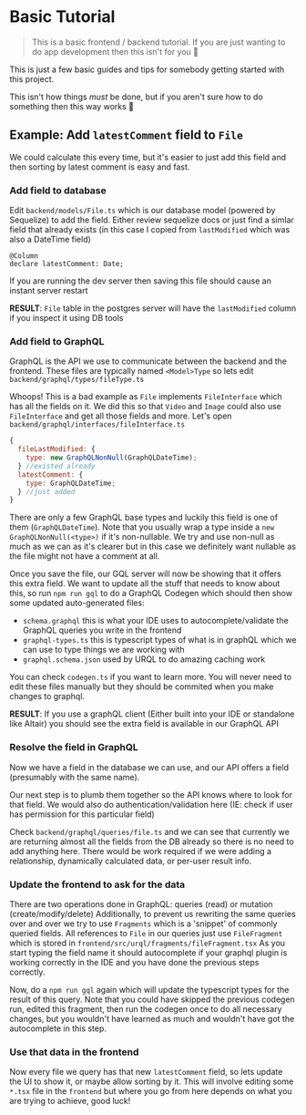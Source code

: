 # Basic Tutorial

> This is a basic frontend / backend tutorial. If you are just wanting to do app development then this isn't for you 🙂

This is just a few basic guides and tips for somebody getting started with this project. 

This isn't how things _must_ be done, but if you aren't sure how to do something then this way works 🙂

## Example: Add `latestComment` field to `File`

We could calculate this every time, but it's easier to just add this field and then sorting by latest comment is easy and fast.

### Add field to database

Edit `backend/models/File.ts` which is our database model (powered by Sequelize) to add the field.
Either review sequelize docs or just find a simlar field that already exists (in this case I copied from `lastModified` which was also a DateTime field)

```
@Column
declare latestComment: Date;
```

If you are running the dev server then saving this file should cause an instant server restart

**RESULT**: `File` table in the postgres server will have the `lastModified` column if you inspect it using DB tools

### Add field to GraphQL

GraphQL is the API we use to communicate between the backend and the frontend.
These files are typically named `<Model>Type` so lets edit `backend/graphql/types/fileType.ts`

Whoops! This is a bad example as `File` implements `FileInterface` which has all the fields on it.
We did this so that `Video` and `Image` could also use `FileInterface` and get all those fields and more.
Let's open `backend/graphql/interfaces/fileInterface.ts`

```javascript
{
  fileLastModified: {
    type: new GraphQLNonNull(GraphQLDateTime);
  } //existed already
  latestComment: {
    type: GraphQLDateTime;
  } //just added
}
```

There are only a few GraphQL base types and luckily this field is one of them (`GraphQLDateTime`).
Note that you usually wrap a type inside a `new GraphQLNonNull(<type>)` if it's non-nullable.
We try and use non-null as much as we can as it's clearer but in this case we definitely want nullable as the
file might not have a comment at all.

Once you save the file, our GQL server will now be showing that it offers this extra field.
We want to update all the stuff that needs to know about this, so run `npm run gql` to do a GraphQL Codegen
which should then show some updated auto-generated files:

- `schema.graphql` this is what your IDE uses to autocomplete/validate the GraphQL queries you write in the frontend
- `graphql-types.ts` this is typescript types of what is in graphQL which we can use to type things we are working with
- `graphql.schema.json` used by URQL to do amazing caching work

You can check `codegen.ts` if you want to learn more.
You will never need to edit these files manually but they should be commited when you make changes to graphql.

**RESULT**: If you use a graphQL client (Either built into your IDE or standalone like Altair) you should see the extra field is available in our GraphQL API

### Resolve the field in GraphQL

Now we have a field in the database we can use, and our API offers a field (presumably with the same name).

Our next step is to plumb them together so the API knows where to look for that field. We would also do authentication/validation here (IE: check if user has permission for this particular field)

Check `backend/graphql/queries/file.ts` and we can see that currently we are returning almost all the fields from the DB already so there is no need to add anything here.
There would be work required if we were adding a relationship, dynamically calculated data, or per-user result info.

### Update the frontend to ask for the data

There are two operations done in GraphQL: queries (read) or mutation (create/modify/delete)
Additionally, to prevent us rewriting the same queries over and over we try to use `Fragments` which is a 'snippet' of commonly queried fields.
All references to `File` in our queries just use `FileFragment` which is stored in `frontend/src/urql/fragments/fileFragment.tsx`
As you start typing the field name it should autocomplete if your graphql plugin is working correctly in the IDE and you have done the previous steps correctly.

Now, do a `npm run gql` again which will update the typescript types for the result of this query.
Note that you could have skipped the previous codegen run, edited this fragment, then run the codegen once to do all necessary changes, but you wouldn't have learned as much and wouldn't have got the autocomplete in this step.

### Use that data in the frontend

Now every file we query has that new `latestComment` field, so lets update the UI to show it, or maybe allow sorting by it.
This will involve editing some `*.tsx` file in the `frontend` but where you go from here depends on what you are trying to achieve, good luck!
